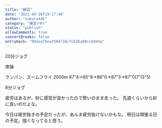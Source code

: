 ```yaml
---
title: "練習"
date: '2021-04-26T19:17:48'
author: "subaru44k"
category: "練習(中)"
status: "publish"
allowComments: true
convertBreaks: false
entryHash: "992eaf5ea250472dcfcb36a80cc8494a"
---
```

20分ジョグ

体操

ランパン、ズームフライ
2000m
87"4→85"8→86"0→87"3→87"0(7'13"5)

8分ジョグ

疲労はあるが、妙に感覚が良かったので勢いのまま走った。
先週くらいから妙に良いのだよな。

今日は疲労抜きの予定だったが、あんま疲労抜けないかもな。
明日は頑張る日の予定。強くなってると思う。
